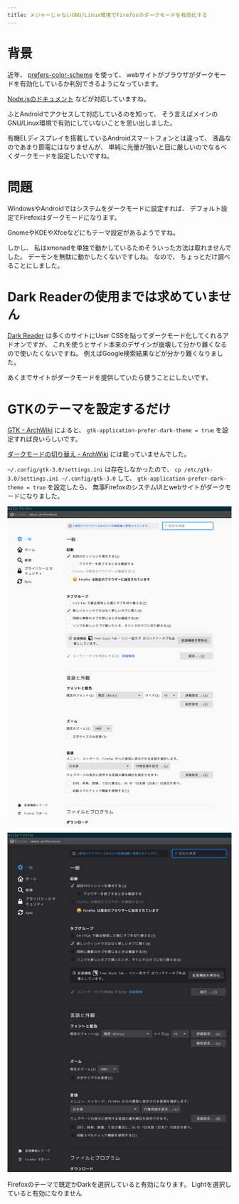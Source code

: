 ```yaml
---
title: メジャーじゃないGNU/Linux環境でFirefoxのダークモードを有効化する
---
```


# 背景

近年、
[prefers-color-scheme](https://developer.mozilla.org/ja/docs/Web/CSS/@media/prefers-color-scheme)
を使って、
webサイトがブラウザがダークモードを有効化しているか判別できるようになっています。

[Node.jsのドキュメント](https://nodejs.org/api/child_process.html)
などが対応していますね。

ふとAndroidでアクセスして対応しているのを知って、
そう言えばメインのGNU/Linux環境で有効にしていないことを思い出しました。

有機ELディスプレイを搭載しているAndroidスマートフォンとは違って、
液晶なのであまり節電にはなりませんが、
単純に光量が強いと目に厳しいのでなるべくダークモードを設定したいですね。

# 問題

WindowsやAndroidではシステムをダークモードに設定すれば、
デフォルト設定でFirefoxはダークモードになります。

GnomeやKDEやXfceなどにもテーマ設定があるようですね。

しかし、
私はxmonadを単独で動かしているためそういった方法は取れませんでした。
デーモンを無駄に動かしたくないですしね。
なので、
ちょっとだけ調べることにしました。

# Dark Readerの使用までは求めていません

[Dark Reader](https://addons.mozilla.org/ja/firefox/addon/darkreader/)
は多くのサイトにUser CSSを貼ってダークモード化してくれるアドオンですが、
これを使うとサイト本来のデザインが崩壊して分かり難くなるので使いたくないですね。
例えばGoogle検索結果などが分かり難くなりました。

あくまでサイトがダークモードを提供していたら使うことにしたいです。

# GTKのテーマを設定するだけ

[GTK - ArchWiki](https://wiki.archlinux.jp/index.php/GTK#.E3.83.80.E3.83.BC.E3.82.AF.E3.83.86.E3.83.BC.E3.83.9E)
によると、
`gtk-application-prefer-dark-theme = true`
を設定すれば良いらしいです。

[ダークモードの切り替え - ArchWiki](https://wiki.archlinux.jp/index.php/%E3%83%80%E3%83%BC%E3%82%AF%E3%83%A2%E3%83%BC%E3%83%89%E3%81%AE%E5%88%87%E3%82%8A%E6%9B%BF%E3%81%88)
には載っていませんでした。

`~/.config/gtk-3.0/settings.ini`
は存在しなかったので、
`cp /etc/gtk-3.0/settings.ini ~/.config/gtk-3.0`
して、
`gtk-application-prefer-dark-theme = true`
を設定したら、
無事FirefoxのシステムUIとwebサイトがダークモードになりました。

![ダークモード設定前](/asset/screenshot-2021-01-24-22-07-04.png)

![ダークモード設定後](/asset/screenshot-2021-01-24-22-07-42.png)

Firefoxのテーマで既定かDarkを選択していると有効になります。
Lightを選択していると有効になりません
